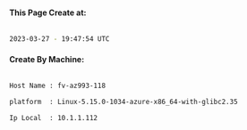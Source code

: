 
   
#### This Page Create at:

```bash

2023-03-27 - 19:47:54 UTC

```

#### Create By Machine:

```bash

Host Name : fv-az993-118

platform  : Linux-5.15.0-1034-azure-x86_64-with-glibc2.35

Ip Local  : 10.1.1.112

```

